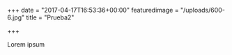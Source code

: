 +++
date = "2017-04-17T16:53:36+00:00"
featuredimage = "/uploads/600-6.jpg"
title = "Prueba2"

+++


Lorem ipsum
